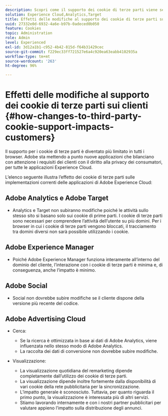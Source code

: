 ```yaml
---
description: Scopri come il supporto dei cookie di terze parti viene sempre più limitato nei vari browser.
solution: Experience Cloud,Analytics,Target
title: Effetti delle modifiche al supporto dei cookie di terze parti sui clienti
uuid: 27332e0d-6932-4a6e-b97b-0adeced0b050
feature: Cookies
topic: Administration
role: Admin
level: Experienced
exl-id: 3d12a1b1-c952-4b42-815d-f64b31429cec
source-git-commit: f229ec33ff721527e6a4c920ea63eabb4102935a
workflow-type: tm+mt
source-wordcount: '263'
ht-degree: 96%

---
```


# Effetti delle modifiche al supporto dei cookie di terze parti sui clienti {#how-changes-to-third-party-cookie-support-impacts-customers}

Il supporto per i cookie di terze parti è diventato più limitato in tutti i browser. Adobe sta mettendo a punto nuove applicazioni che bilanciano con attenzione i requisiti dei clienti con il diritto alla privacy dei consumatori, per tutte le applicazioni Experience Cloud.

L’elenco seguente illustra l’effetto dei cookie di terze parti sulle implementazioni correnti delle applicazioni di Adobe Experience Cloud:

## Adobe Analytics e Adobe Target

* Analytics e Target non subiranno modifiche poiché le attività sullo stesso sito si basano solo sui cookie di prime parti. I cookie di terze parti sono necessari per comprendere l’attività dell’utente su più domini. Per i browser in cui i cookie di terze parti vengono bloccati, il tracciamento tra domini diversi non sarà possibile utilizzando i cookie.

## Adobe Experience Manager

* Poiché Adobe Experience Manager funziona interamente all’interno del dominio del cliente, l’interazione con i cookie di terze parti è minima e, di conseguenza, anche l’impatto è minimo.

## Adobe Social

* Social non dovrebbe subire modifiche se il cliente dispone della versione più recente del codice.

## Adobe Advertising Cloud

* Cerca:

   * Se la ricerca è ottimizzata in base ai dati di Adobe Analytics, viene influenzata nello stesso modo di Adobe Analytics.
   * La raccolta dei dati di conversione non dovrebbe subire modifiche.

* Visualizzazione:

   * La visualizzazione quotidiana del remarketing dipende completamente dall’utilizzo dei cookie di terze parti.
   * La visualizzazione dipende inoltre fortemente dalla disponibilità di vari cookie della rete pubblicitaria per la sincronizzazione.
   * L’impatto generale è sconosciuto. Tuttavia, per quanto riguarda il primo punto, la visualizzazione è interessata più di altri servizi.
   * Stiamo lavorando internamente e con i nostri partner pubblicitari per valutare appieno l’impatto sulla distribuzione degli annunci.
